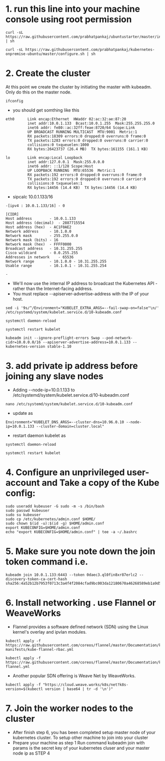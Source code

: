 # 1. run this line into your machine console using root permission 

```
curl -sL https://raw.githubusercontent.com/prabhatpankaj/ubuntustarter/master/initial.sh | sh

curl -sL https://raw.githubusercontent.com/prabhatpankaj/kubernetes-onpremise-ubuntu/master/configure.sh | sh

```
# 2. Create the cluster

At this point we create the cluster by initiating the master with kubeadm. Only do this on the master node.

```
ifconfig
```
* you should get somthing like this 

```
eth0      Link encap:Ethernet  HWaddr 02:ac:32:ae:87:20  
          inet addr:10.0.1.133  Bcast:10.0.1.255  Mask:255.255.255.0
          inet6 addr: fe80::ac:32ff:feae:8720/64 Scope:Link
          UP BROADCAST RUNNING MULTICAST  MTU:9001  Metric:1
          RX packets:18309 errors:0 dropped:0 overruns:0 frame:0
          TX packets:1283 errors:0 dropped:0 overruns:0 carrier:0
          collisions:0 txqueuelen:1000 
          RX bytes:26423737 (26.4 MB)  TX bytes:161155 (161.1 KB)

lo        Link encap:Local Loopback  
          inet addr:127.0.0.1  Mask:255.0.0.0
          inet6 addr: ::1/128 Scope:Host
          UP LOOPBACK RUNNING  MTU:65536  Metric:1
          RX packets:192 errors:0 dropped:0 overruns:0 frame:0
          TX packets:192 errors:0 dropped:0 overruns:0 carrier:0
          collisions:0 txqueuelen:1 
          RX bytes:14456 (14.4 KB)  TX bytes:14456 (14.4 KB)
```
* sipcalc 10.0.1.133/16

```
-[ipv4 : 10.0.1.133/16] - 0

[CIDR]
Host address		- 10.0.1.133
Host address (decimal)	- 2887715554
Host address (hex)	- AC1F0AE2
Network address		- 10.1.0.0
Network mask		- 255.255.0.0
Network mask (bits)	- 16
Network mask (hex)	- FFFF0000
Broadcast address	- 10.31.255.255
Cisco wildcard		- 0.0.255.255
Addresses in network	- 65536
Network range		- 10.1.0.0 - 10.31.255.255
Usable range		- 10.1.0.1 - 10.31.255.254

-

```
* We'll now use the internal IP address to broadcast the Kubernetes API - rather than the Internet-facing address.
* You must replace --apiserver-advertise-address with the IP of your host.
```
sed -i '9s/^/Environment="KUBELET_EXTRA_ARGS=--fail-swap-on=false"\n/' /etc/systemd/system/kubelet.service.d/10-kubeadm.conf

systemctl daemon-reload

systemctl restart kubelet

kubeadm init --ignore-preflight-errors Swap --pod-network-cidr=10.0.0.0/16 --apiserver-advertise-address=10.0.1.133 --kubernetes-version stable-1.10
```
# 3. add private ip address before joining any slave nodes 
* Adding --node-ip=10.0.1.133 to /etc/systemd/system/kubelet.service.d/10-kubeadm.conf
```
nano /etc/systemd/system/kubelet.service.d/10-kubeadm.conf
```
* update as 
```
Environment="KUBELET_DNS_ARGS=--cluster-dns=10.96.0.10 --node-ip=10.0.1.133 --cluster-domain=cluster.local"
```
* restart daemon kubelet as
```
systemctl daemon-reload

systemctl restart kubelet
```
# 4. Configure an unprivileged user-account and Take a copy of the Kube config:

```
sudo useradd kubeuser -G sudo -m -s /bin/bash
sudo passwd kubeuser
sudo su kubeuser
sudo cp /etc/kubernetes/admin.conf $HOME/
sudo chown $(id -u):$(id -g) $HOME/admin.conf
export KUBECONFIG=$HOME/admin.conf
echo "export KUBECONFIG=$HOME/admin.conf" | tee -a ~/.bashrc

```

# 5. Make sure you note down the join token command i.e. 

```
kubeadm join 10.0.1.133:6443 --token 0daec3.ql0fin8xr87erlc2 --discovery-token-ca-cert-hash sha256:4a52b12b7953f0713c3a4f4f2084cfad9bc003da12180670a46268589eb1a9d5

```
# 6. Install networking . use Flannel or WeaveWorks
* Flannel provides a software defined network (SDN) using the Linux kernel's overlay and ipvlan modules.

```
kubectl apply -f https://raw.githubusercontent.com/coreos/flannel/master/Documentation/k8s-manifests/kube-flannel-rbac.yml

kubectl apply -f https://raw.githubusercontent.com/coreos/flannel/master/Documentation/kube-flannel.yml

```
* Another popular SDN offering is Weave Net by WeaveWorks.
```
kubectl apply -f "https://cloud.weave.works/k8s/net?k8s-version=$(kubectl version | base64 | tr -d '\n')"

```

# 7. Join the worker nodes to the cluster
* After finish step 6, you has been completed setup master node of your kubernetes cluster. To setup other machine to join into your cluster
* Prepare your machine as step 1
Run command kubeadm join with params is the secret key of your kubernetes cluser and your master node ip as STEP 4


